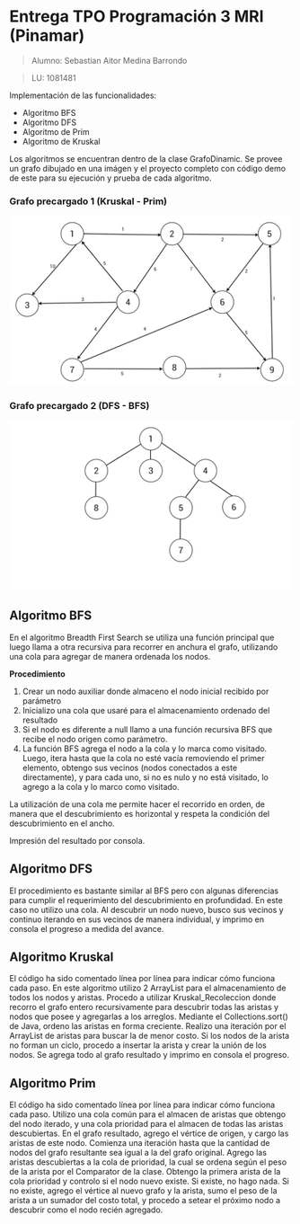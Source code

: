 # Entrega TPO Programación 3 MRI (Pinamar)

> Alumno: Sebastian Aitor Medina Barrondo

> LU: 1081481

Implementación de las funcionalidades:
* Algoritmo BFS
* Algoritmo DFS
* Algoritmo de Prim
* Algoritmo de Kruskal

Los algoritmos se encuentran dentro de la clase GrafoDinamic.
Se provee un grafo dibujado en una imágen y el proyecto completo con código demo de este para su ejecución y prueba de cada algoritmo.

### Grafo precargado 1 (Kruskal - Prim)
![Grafo](https://github.com/sebastianmedinao/TPO-PIII-MRI/blob/master/TPO-P3MRI/grafo.jpg)

### Grafo precargado 2 (DFS - BFS)
![Grafo](https://github.com/sebastianmedinao/TPO-PIII-MRI/blob/master/TPO-P3MRI/grafo2.jpg)

## Algoritmo BFS
 
En el algoritmo Breadth First Search se utiliza una función principal que luego llama a otra recursiva para recorrer en anchura el grafo, utilizando una cola para agregar de manera ordenada los nodos.

**Procedimiento**
1. Crear un nodo auxiliar donde almaceno el nodo inicial recibido por parámetro
1. Inicializo una cola que usaré para el almacenamiento ordenado del resultado
1. Si el nodo es diferente a null llamo a una función recursiva BFS que recibe el nodo origen como parámetro.
1. La función BFS agrega el nodo a la cola y lo marca como visitado. Luego, itera hasta que la cola no esté vacía removiendo el primer elemento, obtengo sus vecinos (nodos conectados a este directamente), y para cada uno, si no es nulo y no está visitado, lo agrego a la cola y lo marco como visitado.

La utilización de una cola me permite hacer el recorrido en orden, de manera que el descubrimiento es horizontal y respeta la condición del descubrimiento en el ancho.

Impresión del resultado por consola.

## Algoritmo DFS

El procedimiento es bastante similar al BFS pero con algunas diferencias para cumplir el requerimiento del descubrimiento en profundidad.
En este caso no utilizo una cola. Al descubrir un nodo nuevo, busco sus vecinos y continuo iterando en sus vecinos de manera individual, y imprimo en consola el progreso a medida del avance.

## Algoritmo Kruskal

El código ha sido comentado línea por línea para indicar cómo funciona cada paso.
En este algoritmo utilizo 2 ArrayList para el almacenamiento de todos los nodos y aristas. Procedo a utilizar Kruskal_Recoleccion donde recorro el grafo entero recursivamente para descubrir todas las aristas y nodos que posee y agregarlas a los arreglos.
Mediante el Collections.sort() de Java, ordeno las aristas en forma creciente.
Realizo una iteración por el ArrayList de aristas para buscar la de menor costo. Si los nodos de la arista no forman un ciclo, procedo a insertar la arista y crear la unión de los nodos. Se agrega todo al grafo resultado y imprimo en consola el progreso.

## Algoritmo Prim

El código ha sido comentado línea por línea para indicar cómo funciona cada paso.
Utilizo una cola común para el almacen de aristas que obtengo del nodo iterado, y una cola prioridad para el almacen de todas las aristas descubiertas.
En el grafo resultado, agrego el vértice de origen, y cargo las aristas de este nodo. Comienza una iteración hasta que la cantidad de nodos del grafo resultante sea igual a la del grafo original.
Agrego las aristas descubiertas a la cola de prioridad, la cual se ordena según el peso de la arista por el Comparator de la clase.
Obtengo la primera arista de la cola prioridad y controlo si el nodo nuevo existe. Si existe, no hago nada. Si no existe, agrego el vértice al nuevo grafo y la arista, sumo el peso de la arista a un sumador del costo total, y procedo a setear el próximo nodo a descubrir como el nodo recién agregado.
